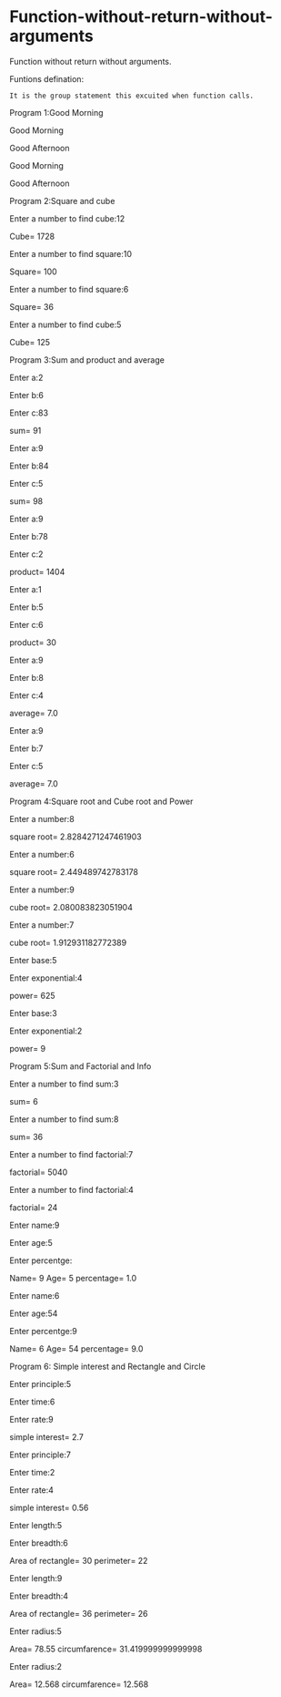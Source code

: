 # Function-without-return-without-arguments
Function without return without arguments.

Funtions defination:

    It is the group statement this excuited when function calls.

Program 1:Good Morning

 Good Morning
 
 Good Afternoon
 
 Good Morning
 
 Good Afternoon  
 
Program 2:Square and cube

Enter a number to find cube:12

Cube= 1728

Enter a number to find square:10

Square= 100

Enter a number to find square:6

Square= 36

Enter a number to find cube:5

Cube= 125


Program 3:Sum and product and average

Enter a:2

Enter b:6

Enter c:83

sum= 91

Enter a:9

Enter b:84

Enter c:5

sum= 98

Enter a:9

Enter b:78

Enter c:2

product= 1404

Enter a:1

Enter b:5

Enter c:6

product= 30

Enter a:9

Enter b:8

Enter c:4

average= 7.0

Enter a:9

Enter b:7

Enter c:5

average= 7.0

Program 4:Square root and Cube root and Power

Enter a number:8

square root= 2.8284271247461903

Enter a number:6

square root= 2.449489742783178

Enter a number:9

cube root= 2.080083823051904

Enter a number:7

cube root= 1.912931182772389

Enter base:5

Enter exponential:4

power= 625

Enter base:3

Enter exponential:2

power= 9

Program 5:Sum and Factorial and Info

Enter a number to find sum:3

sum= 6

Enter a number to find sum:8

sum= 36

Enter a number to find factorial:7

factorial= 5040

Enter a number to find factorial:4

factorial= 24

Enter name:9

Enter age:5

Enter percentge:

Name= 9 Age= 5 percentage= 1.0

Enter name:6

Enter age:54

Enter percentge:9

Name= 6 Age= 54 percentage= 9.0

Program 6: Simple interest and Rectangle and Circle

Enter principle:5

Enter time:6

Enter rate:9

simple interest= 2.7

Enter principle:7

Enter time:2

Enter rate:4

simple interest= 0.56

Enter length:5

Enter breadth:6

Area of rectangle= 30 perimeter= 22

Enter length:9

Enter breadth:4

Area of rectangle= 36 perimeter= 26

Enter radius:5

Area= 78.55 circumfarence= 31.419999999999998

Enter radius:2

Area= 12.568 circumfarence= 12.568

